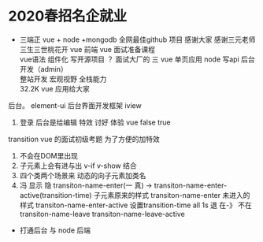 # 2020春招名企就业
-  三端正 vue + node +mongodb  全网最佳github 项目
  感谢大家 感谢三元老师
  三生三世桃花开  vue 前端 
  vue 面试准备课程  
  vue语法 组件化 写开源项目  ？
  面试大厂的 
  三  vue 单页应用   node 写api   后台开发（admin）   
  整站开发  宏观视野 全栈能力  
  32.2K vue 应用给大家   

  后台。
  element-ui 后台界面开发框架  iview 
  1. 登录
  后台是给编辑 特效 讨好 体验
  vue  false true 

  transition vue 的面试初级考题 
  为了方便的加特效 
  1. 不会在DOM里出现 
  2. 子元素上会有进与出 v-if  v-show 结合
  3. 四个类两个场景来 动态的向子元素加类名 
  4. 冯 显示  隐 transiton-name-enter(一 真) -> transiton-name-enter-active(transition-time)    子元素原来的样式    transiton-name-enter 未进入的样式 
  transiton-name-enter-active  设置transition-time all 1s 
  退   在-》 不在  transiton-name-leave  transiton-name-leave-active 

- 打通后台  与 node 后端 